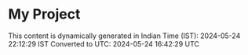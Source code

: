 # My Project

This content is dynamically generated in Indian Time (IST): 2024-05-24 22:12:29 IST
Converted to UTC: 2024-05-24 16:42:29 UTC
